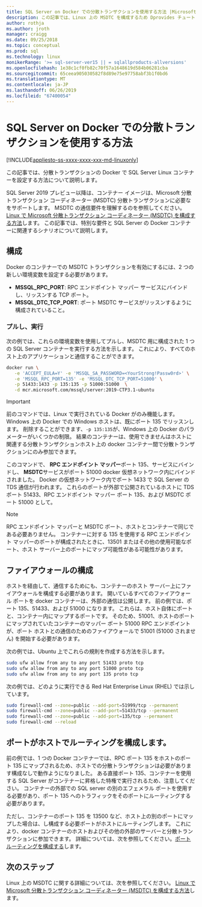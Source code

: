 ```yaml
---
title: SQL Server on Docker での分散トランザクションを使用する方法 |Microsoft Docs
description: この記事では、Linux 上の MSDTC を構成するため Dprovides チュートリアルを使用する方法について説明します。
author: rothja
ms.author: jroth
manager: craigg
ms.date: 09/25/2018
ms.topic: conceptual
ms.prod: sql
ms.technology: linux
monikerRange: '>= sql-server-ver15 || = sqlallproducts-allversions'
ms.openlocfilehash: 1e38c1cf0fb82c70f57a1648619d584b06281cba
ms.sourcegitcommit: 65ceea905030582f8d89e75e97758abf3b1f0bd6
ms.translationtype: MT
ms.contentlocale: ja-JP
ms.lasthandoff: 06/26/2019
ms.locfileid: "67400054"
---
```

# <a name="how-to-use-distributed-transactions-with-sql-server-on-docker"></a>SQL Server on Docker での分散トランザクションを使用する方法

[!INCLUDE[appliesto-ss-xxxx-xxxx-xxx-md-linuxonly](../includes/appliesto-ss-xxxx-xxxx-xxx-md-linuxonly.md)]

この記事では、分散トランザクションの Docker で SQL Server Linux コンテナーを設定する方法について説明します。

SQL Server 2019 プレビュー以降は、コンテナー イメージは、Microsoft 分散トランザクション コーディネーター (MSDTC) 分散トランザクションに必要なをサポートします。 MSDTC の通信要件を理解するのを参照してください。 [Linux で Microsoft 分散トランザクション コーディネーター (MSDTC) を構成する方法](sql-server-linux-configure-msdtc.md)します。 この記事では、特別な要件と SQL Server の Docker コンテナーに関連するシナリオについて説明します。

## <a name="configuration"></a>構成

Docker のコンテナーでの MSDTC トランザクションを有効にするには、2 つの新しい環境変数を設定する必要があります。

- **MSSQL_RPC_PORT**: RPC エンドポイント マッパー サービスにバインドし、リッスンする TCP ポート。  
- **MSSQL_DTC_TCP_PORT**: ポート MSDTC サービスがリッスンするように構成されていること。

### <a name="pull-and-run"></a>プルし、実行

次の例では、これらの環境変数を使用してプルし、MSDTC 用に構成された 1 つの SQL Server コンテナーを実行する方法を示します。 これにより、すべてのホスト上のアプリケーションと通信することができます。

```bash
docker run \
   -e 'ACCEPT_EULA=Y' -e 'MSSQL_SA_PASSWORD=<YourStrong!Passw0rd>' \
   -e 'MSSQL_RPC_PORT=135' -e 'MSSQL_DTC_TCP_PORT=51000' \
   -p 51433:1433 -p 135:135 -p 51000:51000  \
   -d mcr.microsoft.com/mssql/server:2019-CTP3.1-ubuntu
```

> [!IMPORTANT]
> 前のコマンドでは、Linux で実行されている Docker がのみ機能します。 Windows 上の Docker での Windows ホストは、既にポート 135 でリッスンします。 削除することができます、`-p 135:135`が、Windows 上の Docker のパラメーターがいくつかの制限。 結果のコンテナーは、使用できませんはホストに関連する分散トランザクションホスト上の docker コンテナー間で分散トランザクションにのみ参加できます。

このコマンドで、 **RPC エンドポイント マッパー**ポート 135、サービスにバインドし、 **MSDTC**サービスがポート 51000 docker 仮想ネットワーク内にバインドされました。 Docker の仮想ネットワーク内でポート 1433 で SQL Server の TDS 通信が行われます。 これらのポートが外部で公開されているホストに TDS ポート 51433、RPC エンドポイント マッパー ポート 135、および MSDTC ポート 51000 として。

> [!NOTE]
> RPC エンドポイント マッパーと MSDTC ポート、ホストとコンテナーで同じである必要ありません。 コンテナーに対する 135 を使用する RPC エンドポイント マッパーのポートが構成されたときに、13501 またはその他の使用可能なポート、ホスト サーバー上のポートにマップ可能性がある可能性があります。

## <a name="configure-the-firewall"></a>ファイアウォールの構成

ホストを経由して、通信するためにも、コンテナーのホスト サーバー上にファイアウォールを構成する必要があります。 開いているすべてのファイアウォール ポートを docker コンテナーは、外部の通信は公開します。 前の例では、ポート 135、51433、および 51000 になります。 これらは、ホスト自体にポートと、コンテナー内にマップするポートです。 そのため、51001、ホストのポートにマップされていたコンテナーのマッパー ポート 51000 RPC エンドポイントが、ポート ホストとの通信のためのファイアウォールで 51001 (51000 されません) を開始する必要があります。  

次の例では、Ubuntu 上でこれらの規則を作成する方法を示します。

```bash
sudo ufw allow from any to any port 51433 proto tcp
sudo ufw allow from any to any port 51000 proto tcp
sudo ufw allow from any to any port 135 proto tcp
```

次の例では、どのように実行できる Red Hat Enterprise Linux (RHEL) では示しています。

```bash
sudo firewall-cmd --zone=public --add-port=51999/tcp --permanent
sudo firewall-cmd --zone=public --add-port=51433/tcp --permanent
sudo firewall-cmd --zone=public --add-port=135/tcp --permanent
sudo firewall-cmd --reload
```

## <a name="configure-port-routing-on-the-host"></a>ポートがホストでルーティングを構成します。

前の例では、1 つの Docker コンテナーでは、RPC ポート 135 をホストのポート 135 にマップされるため、ホストでの分散トランザクションは必要があります構成なしで動作ようになりました。 ある直接ポート 135、コンテナーを使用する SQL Server がコンテナーに昇格した特権で実行されるため、注意してください。 コンテナーの外部での SQL server の別のエフェメラル ポートを使用する必要があり、ポート 135 へのトラフィックをそのポートにルーティングする必要があります。

ただし、コンテナーのポート 135 を 13500 など、ホスト上の別のポートにマップした場合は、し構成する必要ポートがホストにルーティングします。 これにより、docker コンテナーのホストおよびその他の外部のサーバーと分散トランザクションに参加できます。 詳細については、次を参照してください。[ポート ルーティングを構成する](sql-server-linux-configure-msdtc.md#configure-port-routing)します。

## <a name="next-steps"></a>次のステップ

Linux 上の MSDTC に関する詳細については、次を参照してください。 [Linux で Microsoft 分散トランザクション コーディネーター (MSDTC) を構成する方法](sql-server-linux-configure-msdtc.md)します。
